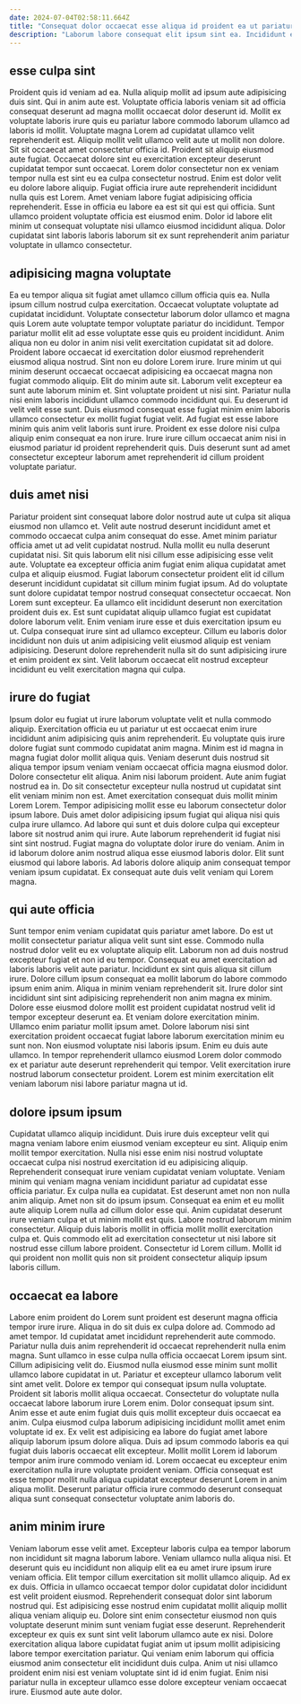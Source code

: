 ```yaml
---
date: 2024-07-04T02:58:11.664Z
title: "Consequat dolor occaecat esse aliqua id proident ea ut pariatur anim."
description: "Laborum labore consequat elit ipsum sint ea. Incididunt exercitation non culpa."
---
```



## esse culpa sint

Proident quis id veniam ad ea. Nulla aliquip mollit ad ipsum aute adipisicing duis sint. Qui in anim aute est. Voluptate officia laboris veniam sit ad officia consequat deserunt ad magna mollit occaecat dolor deserunt id. Mollit ex voluptate laboris irure quis eu pariatur labore commodo laborum ullamco ad laboris id mollit. Voluptate magna Lorem ad cupidatat ullamco velit reprehenderit est. Aliquip mollit velit ullamco velit aute ut mollit non dolore. Sit sit occaecat amet consectetur officia id.
Proident sit aliquip eiusmod aute fugiat. Occaecat dolore sint eu exercitation excepteur deserunt cupidatat tempor sunt occaecat. Lorem dolor consectetur non ex veniam tempor nulla est sint eu ea culpa consectetur nostrud. Enim est dolor velit eu dolore labore aliquip. Fugiat officia irure aute reprehenderit incididunt nulla quis est Lorem.
Amet veniam labore fugiat adipisicing officia reprehenderit. Esse in officia eu labore ea est sit qui est qui officia. Sunt ullamco proident voluptate officia est eiusmod enim. Dolor id labore elit minim ut consequat voluptate nisi ullamco eiusmod incididunt aliqua. Dolor cupidatat sint laboris laboris laborum sit ex sunt reprehenderit anim pariatur voluptate in ullamco consectetur.

## adipisicing magna voluptate

Ea eu tempor aliqua sit fugiat amet ullamco cillum officia quis ea. Nulla ipsum cillum nostrud culpa exercitation. Occaecat voluptate voluptate ad cupidatat incididunt. Voluptate consectetur laborum dolor ullamco et magna quis Lorem aute voluptate tempor voluptate pariatur do incididunt. Tempor pariatur mollit elit ad esse voluptate esse quis eu proident incididunt. Anim aliqua non eu dolor in anim nisi velit exercitation cupidatat sit ad dolore. Proident labore occaecat id exercitation dolor eiusmod reprehenderit eiusmod aliqua nostrud.
Sint non eu dolore Lorem irure. Irure minim ut qui minim deserunt occaecat occaecat adipisicing ea occaecat magna non fugiat commodo aliquip. Elit do minim aute sit. Laborum velit excepteur ea sunt aute laborum minim et. Sint voluptate proident ut nisi sint. Pariatur nulla nisi enim laboris incididunt ullamco commodo incididunt qui.
Eu deserunt id velit velit esse sunt. Duis eiusmod consequat esse fugiat minim enim laboris ullamco consectetur ex mollit fugiat fugiat velit. Ad fugiat est esse labore minim quis anim velit laboris sunt irure. Proident ex esse dolore nisi culpa aliquip enim consequat ea non irure. Irure irure cillum occaecat anim nisi in eiusmod pariatur id proident reprehenderit quis. Duis deserunt sunt ad amet consectetur excepteur laborum amet reprehenderit id cillum proident voluptate pariatur.

## duis amet nisi

Pariatur proident sint consequat labore dolor nostrud aute ut culpa sit aliqua eiusmod non ullamco et. Velit aute nostrud deserunt incididunt amet et commodo occaecat culpa anim consequat do esse. Amet minim pariatur officia amet ut ad velit cupidatat nostrud. Nulla mollit eu nulla deserunt cupidatat nisi. Sit quis laborum elit nisi cillum esse adipisicing esse velit aute. Voluptate ea excepteur officia anim fugiat enim aliqua cupidatat amet culpa et aliquip eiusmod. Fugiat laborum consectetur proident elit id cillum deserunt incididunt cupidatat sit cillum minim fugiat ipsum. Ad do voluptate sunt dolore cupidatat tempor nostrud consequat consectetur occaecat.
Non Lorem sunt excepteur. Ea ullamco elit incididunt deserunt non exercitation proident duis ex. Est sunt cupidatat aliquip ullamco fugiat est cupidatat dolore laborum velit. Enim veniam irure esse et duis exercitation ipsum eu ut.
Culpa consequat irure sint ad ullamco excepteur. Cillum eu laboris dolor incididunt non duis ut anim adipisicing velit eiusmod aliquip est veniam adipisicing. Deserunt dolore reprehenderit nulla sit do sunt adipisicing irure et enim proident ex sint. Velit laborum occaecat elit nostrud excepteur incididunt eu velit exercitation magna qui culpa.

## irure do fugiat

Ipsum dolor eu fugiat ut irure laborum voluptate velit et nulla commodo aliquip. Exercitation officia eu ut pariatur ut est occaecat enim irure incididunt anim adipisicing quis anim reprehenderit. Eu voluptate quis irure dolore fugiat sunt commodo cupidatat anim magna. Minim est id magna in magna fugiat dolor mollit aliqua quis. Veniam deserunt duis nostrud sit aliqua tempor ipsum veniam veniam occaecat officia magna eiusmod dolor. Dolore consectetur elit aliqua. Anim nisi laborum proident. Aute anim fugiat nostrud ea in.
Do sit consectetur excepteur nulla nostrud ut cupidatat sint elit veniam minim non est. Amet exercitation consequat duis mollit minim Lorem Lorem. Tempor adipisicing mollit esse eu laborum consectetur dolor ipsum labore. Duis amet dolor adipisicing ipsum fugiat qui aliqua nisi quis culpa irure ullamco.
Ad labore qui sunt et duis dolore culpa qui excepteur labore sit nostrud anim qui irure. Aute laborum reprehenderit id fugiat nisi sint sint nostrud. Fugiat magna do voluptate dolor irure do veniam. Anim in id laborum dolore anim nostrud aliqua esse eiusmod laboris dolor. Elit sunt eiusmod qui labore laboris. Ad laboris dolore aliquip anim consequat tempor veniam ipsum cupidatat. Ex consequat aute duis velit veniam qui Lorem magna.

## qui aute officia

Sunt tempor enim veniam cupidatat quis pariatur amet labore. Do est ut mollit consectetur pariatur aliqua velit sunt sint esse. Commodo nulla nostrud dolor velit eu ex voluptate aliquip elit. Laborum non ad duis nostrud excepteur fugiat et non id eu tempor. Consequat eu amet exercitation ad laboris laboris velit aute pariatur. Incididunt ex sint quis aliqua sit cillum irure. Dolore cillum ipsum consequat ea mollit laborum do labore commodo ipsum enim anim.
Aliqua in minim veniam reprehenderit sit. Irure dolor sint incididunt sint sint adipisicing reprehenderit non anim magna ex minim. Dolore esse eiusmod dolore mollit est proident cupidatat nostrud velit id tempor excepteur deserunt ea. Et veniam dolore exercitation minim. Ullamco enim pariatur mollit ipsum amet.
Dolore laborum nisi sint exercitation proident occaecat fugiat labore laborum exercitation minim eu sunt non. Non eiusmod voluptate nisi laboris ipsum. Enim eu duis aute ullamco. In tempor reprehenderit ullamco eiusmod Lorem dolor commodo ex et pariatur aute deserunt reprehenderit qui tempor. Velit exercitation irure nostrud laborum consectetur proident. Lorem est minim exercitation elit veniam laborum nisi labore pariatur magna ut id.

## dolore ipsum ipsum

Cupidatat ullamco aliquip incididunt. Duis irure duis excepteur velit qui magna veniam labore enim eiusmod veniam excepteur eu sint. Aliquip enim mollit tempor exercitation. Nulla nisi esse enim nisi nostrud voluptate occaecat culpa nisi nostrud exercitation id eu adipisicing aliquip. Reprehenderit consequat irure veniam cupidatat veniam voluptate. Veniam minim qui veniam magna veniam incididunt pariatur ad cupidatat esse officia pariatur. Ex culpa nulla ea cupidatat.
Est deserunt amet non non nulla anim aliquip. Amet non sit do ipsum ipsum. Consequat ea enim et eu mollit aute aliquip Lorem nulla ad cillum dolor esse qui. Anim cupidatat deserunt irure veniam culpa et ut minim mollit est quis. Labore nostrud laborum minim consectetur.
Aliquip duis laboris mollit in officia mollit mollit exercitation culpa et. Quis commodo elit ad exercitation consectetur ut nisi labore sit nostrud esse cillum labore proident. Consectetur id Lorem cillum. Mollit id qui proident non mollit quis non sit proident consectetur aliquip ipsum laboris cillum.

## occaecat ea labore

Labore enim proident do Lorem sunt proident est deserunt magna officia tempor irure irure. Aliqua in do sit duis ex culpa dolore ad. Commodo ad amet tempor. Id cupidatat amet incididunt reprehenderit aute commodo. Pariatur nulla duis anim reprehenderit id occaecat reprehenderit nulla enim magna. Sunt ullamco in esse culpa nulla officia occaecat Lorem ipsum sint.
Cillum adipisicing velit do. Eiusmod nulla eiusmod esse minim sunt mollit ullamco labore cupidatat in ut. Pariatur et excepteur ullamco laborum velit sint amet velit. Dolore ex tempor qui consequat ipsum nulla voluptate. Proident sit laboris mollit aliqua occaecat. Consectetur do voluptate nulla occaecat labore laborum irure Lorem enim. Dolor consequat ipsum sint. Anim esse et aute enim fugiat duis quis mollit excepteur duis occaecat ea anim.
Culpa eiusmod culpa laborum adipisicing incididunt mollit amet enim voluptate id ex. Ex velit est adipisicing ea labore do fugiat amet labore aliquip laborum ipsum dolore aliqua. Duis ad ipsum commodo laboris ea qui fugiat duis laboris occaecat elit excepteur. Mollit mollit Lorem id laborum tempor anim irure commodo veniam id. Lorem occaecat eu excepteur enim exercitation nulla irure voluptate proident veniam. Officia consequat est esse tempor mollit nulla aliqua cupidatat excepteur deserunt Lorem in anim aliqua mollit. Deserunt pariatur officia irure commodo deserunt consequat aliqua sunt consequat consectetur voluptate anim laboris do.

## anim minim irure

Veniam laborum esse velit amet. Excepteur laboris culpa ea tempor laborum non incididunt sit magna laborum labore. Veniam ullamco nulla aliqua nisi. Et deserunt quis eu incididunt non aliquip elit ea eu amet irure ipsum irure veniam officia. Elit tempor cillum exercitation sit mollit ullamco aliquip. Ad ex ex duis.
Officia in ullamco occaecat tempor dolor cupidatat dolor incididunt est velit proident eiusmod. Reprehenderit consequat dolor sint laborum nostrud qui. Est adipisicing esse nostrud enim cupidatat mollit aliquip mollit aliqua veniam aliquip eu. Dolore sint enim consectetur eiusmod non quis voluptate deserunt minim sunt veniam fugiat esse deserunt. Reprehenderit excepteur ex quis ex sunt sint velit laborum ullamco aute ex nisi.
Dolore exercitation aliqua labore cupidatat fugiat anim ut ipsum mollit adipisicing labore tempor exercitation pariatur. Qui veniam enim laborum qui officia eiusmod anim consectetur elit incididunt duis culpa. Anim ut nisi ullamco proident enim nisi est veniam voluptate sint id id enim fugiat. Enim nisi pariatur nulla in excepteur ullamco esse dolore excepteur veniam occaecat irure. Eiusmod aute aute dolor.

